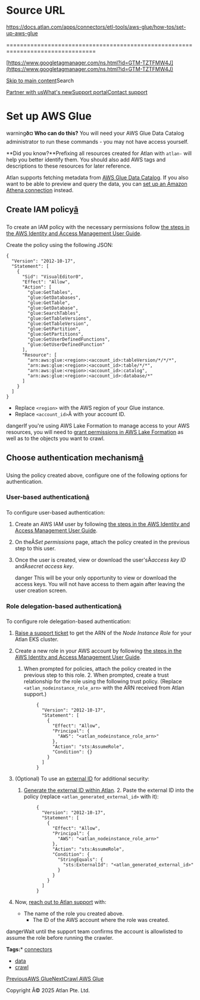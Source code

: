 # Source URL
https://docs.atlan.com/apps/connectors/etl-tools/aws-glue/how-tos/set-up-aws-glue

================================================================================

<!--
canonical: https://docs.atlan.com/apps/connectors/etl-tools/aws-glue/how-tos/set-up-aws-glue
link-alternate: https://docs.atlan.com/apps/connectors/etl-tools/aws-glue/how-tos/set-up-aws-glue
meta-description: Learn about set up aws glue.
meta-docsearch:docusaurus_tag: docs-default-current
meta-docsearch:language: en
meta-docsearch:version: current
meta-docusaurus_locale: en
meta-docusaurus_tag: docs-default-current
meta-docusaurus_version: current
meta-generator: Docusaurus v3.8.1
meta-og-description: Learn about set up aws glue.
meta-og-locale: en
meta-og-title: Set up AWS Glue | Atlan Documentation
meta-og-url: https://docs.atlan.com/apps/connectors/etl-tools/aws-glue/how-tos/set-up-aws-glue
meta-twitter:card: summary_large_image
meta-viewport: width=device-width,initial-scale=1
title: Set up AWS Glue | Atlan Documentation
-->

[https://www.googletagmanager.com/ns.html?id=GTM-TZTFMW4J](https://www.googletagmanager.com/ns.html?id=GTM-TZTFMW4J)

[Skip to main content](#__docusaurus_skipToContent_fallback)Search

[Partner with us](https://docs.google.com/forms/d/e/1FAIpQLScuAIhCm2GS7YFstrOjawbP8J7PUmOynQo7wI2yGCcCyEcVSw/viewform)[What's new](https://shipped.atlan.com/)[Support portal](https://atlan.zendesk.com/auth/v2/login/signin?return_to=https%3A%2F%2Fatlan.zendesk.com%2Fhc%2Fen-us&theme=hc&locale=en-us&brand_id=1900000425113&auth_origin=1900000425113%2Cfalse%2Ctrue)[Contact support](/support/submit-request)

Set up AWS Glue
===============

warning**ð¤ Who can do this?** You will need your AWS Glue Data Catalog administrator to run these commands \- you may not have access yourself.

**Did you know?**Prefixing all resources created for Atlan with `atlan-` will help you better identify them. You should also add AWS tags and descriptions to these resources for later reference.

Atlan supports fetching metadata from [AWS Glue Data Catalog](https://docs.aws.amazon.com/glue/latest/dg/catalog-and-crawler.html). If you also want to be able to preview and query the data, you can [set up an Amazon Athena connection](/apps/connectors/database/amazon-athena/how-tos/set-up-amazon-athena) instead.

Create IAM policy[â](#create-iam-policy "Direct link to Create IAM policy")
-----------------------------------------------------------------------------

To create an IAM policy with the necessary permissions follow [the steps in the AWS Identity and Access Management User Guide](https://docs.aws.amazon.com/IAM/latest/UserGuide/access_policies_create.html).

Create the policy using the following JSON:

```
{  
  "Version": "2012-10-17",  
  "Statement": [  
    {  
      "Sid": "VisualEditor0",  
      "Effect": "Allow",  
      "Action": [  
        "glue:GetTables",  
        "glue:GetDatabases",  
        "glue:GetTable",  
        "glue:GetDatabase",  
        "glue:SearchTables",  
        "glue:GetTableVersions",  
        "glue:GetTableVersion",  
        "glue:GetPartition",  
        "glue:GetPartitions",  
        "glue:GetUserDefinedFunctions",  
        "glue:GetUserDefinedFunction"  
      ],  
      "Resource": [  
        "arn:aws:glue:<region>:<account_id>:tableVersion/*/*/*",  
        "arn:aws:glue:<region>:<account_id>:table/*/*",  
        "arn:aws:glue:<region>:<account_id>:catalog",  
        "arn:aws:glue:<region>:<account_id>:database/*"  
      ]  
    }  
  ]  
}  

```
* Replace `<region>` with the AWS region of your Glue instance.
* Replace `<account_id>`Â with your account ID.

dangerIf you're using AWS Lake Formation to manage access to your AWS resources, you will need to [grant permissions in AWS Lake Formation](https://docs.aws.amazon.com/lake-formation/latest/dg/granting-catalog-permissions.html) as well as to the objects you want to crawl.

Choose authentication mechanism[â](#choose-authentication-mechanism "Direct link to Choose authentication mechanism")
-----------------------------------------------------------------------------------------------------------------------

Using the policy created above, configure one of the following options for authentication.

### User\-based authentication[â](#user-based-authentication "Direct link to User-based authentication")

To configure user\-based authentication:

1. Create an AWS IAM user by following [the steps in the AWS Identity and Access Management User Guide](https://docs.aws.amazon.com/IAM/latest/UserGuide/id_users_create.html).
2. On theÂ*Set permissions* page, attach the policy created in the previous step to this user.
3. Once the user is created, view or download the user'sÂ*access key ID* andÂ*secret access key*.

    danger This will be your only opportunity to view or download the access keys. You will not have access to them again after leaving the user creation screen.

### Role delegation\-based authentication[â](#role-delegation-based-authentication "Direct link to Role delegation-based authentication")

To configure role delegation\-based authentication:

1. [Raise a support ticket](/support/submit-request) to get the ARN of the *Node Instance Role* for your Atlan EKS cluster.
2. Create a new role in your AWS account by following [the steps in the AWS Identity and Access Management User Guide](https://docs.aws.amazon.com/IAM/latest/UserGuide/id_roles_create_for-user.html).

    1. When prompted for policies, attach the policy created in the previous step to this role.
        2. When prompted, create a trust relationship for the role using the following trust policy. (Replace `<atlan_nodeinstance_role_arn>` with the ARN received from Atlan support.)

    ```
            {  
              "Version": "2012-10-17",  
              "Statement": [  
                {  
                  "Effect": "Allow",  
                  "Principal": {  
                    "AWS": "<atlan_nodeinstance_role_arn>"  
                  },  
                  "Action": "sts:AssumeRole",  
                  "Condition": {}  
                }  
              ]  
            }

    ```
3. (Optional) To use an [external ID](https://docs.aws.amazon.com/IAM/latest/UserGuide/id_roles_create_for-user_externalid.html) for additional security:

    1. [Generate the external ID within Atlan](/apps/connectors/etl-tools/aws-glue/how-tos/crawl-aws-glue#provide-credentials).
        2. Paste the external ID into the policy (replace `<atlan_generated_external_id>` with it):

    ```
            {  
              "Version": "2012-10-17",  
              "Statement": [  
                {  
                  "Effect": "Allow",  
                  "Principal": {  
                    "AWS": "<atlan_nodeinstance_role_arn>"  
                  },  
                  "Action": "sts:AssumeRole",  
                  "Condition": {  
                    "StringEquals": {  
                      "sts:ExternalId": "<atlan_generated_external_id>"  
                    }  
                  }  
                }  
              ]  
            }

    ```
4. Now, [reach out to Atlan support](/support/submit-request) with:

    * The name of the role you created above.
        * The ID of the AWS account where the role was created.

dangerWait until the support team confirms the account is allowlisted to assume the role before running the crawler.

**Tags:*** [connectors](/tags/connectors)
* [data](/tags/data)
* [crawl](/tags/crawl)

[PreviousAWS Glue](/apps/connectors/etl-tools/aws-glue)[NextCrawl AWS Glue](/apps/connectors/etl-tools/aws-glue/how-tos/crawl-aws-glue)

Copyright Â© 2025 Atlan Pte. Ltd.


